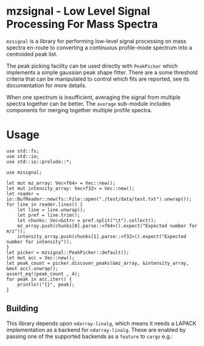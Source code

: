 # mzsignal - Low Level Signal Processing For Mass Spectra
`mzsignal` is a library for performing low-level signal processing on
mass spectra en-route to converting a continuous profile-mode spectrum
into a centroided peak list.

The peak picking facility can be used directly with `PeakPicker` which
implements a simple gaussian peak shape fitter. There are a some threshold
criteria that can be manipulated to control which fits are reported, see its
documentation for more details.

When one spectrum is insufficient, averaging the signal from multiple spectra
together can be better. The `average` sub-module includes components
for merging together multiple profile spectra.

# Usage
```
use std::fs;
use std::io;
use std::io::prelude::*;

use mzsignal;

let mut mz_array: Vec<f64> = Vec::new();
let mut intensity_array: Vec<f32> = Vec::new();
let reader = io::BufReader::new(fs::File::open("./test/data/test.txt").unwrap());
for line in reader.lines() {
    let line = line.unwrap();
    let pref = line.trim();
    let chunks: Vec<&str> = pref.split("\t").collect();
    mz_array.push(chunks[0].parse::<f64>().expect("Expected number for m/z"));
    intensity_array.push(chunks[1].parse::<f32>().expect("Expected number for intensity"));
}
let picker = mzsignal::PeakPicker::default();
let mut acc = Vec::new();
let peak_count = picker.discover_peaks(&mz_array, &intensity_array, &mut acc).unwrap();
assert_eq!(peak_count , 4);
for peak in acc.iter() {
    println!("{}", peak);
}
```
## Building
This library depends upon `ndarray-linalg`, which means it needs a LAPACK implementation
as a backend for `ndarray-linalg`. These are enabled by passing one of the supported backends
as a `feature` to `cargo` e.g.: